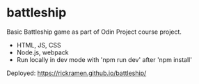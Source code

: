 # battleship

Basic Battleship game as part of Odin Project course project.
- HTML, JS, CSS
- Node.js, webpack
- Run locally in dev mode with 'npm run dev' after 'npm install'
  
Deployed: https://rickramen.github.io/battleship/

